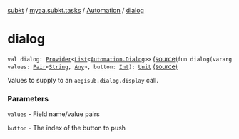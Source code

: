 [subkt](../../index.md) / [myaa.subkt.tasks](../index.md) / [Automation](index.md) / [dialog](./dialog.md)

# dialog

`val dialog: `[`Provider`](https://docs.gradle.org/current/javadoc/org/gradle/api/provider/Provider.html)`<`[`List`](https://kotlinlang.org/api/latest/jvm/stdlib/kotlin.collections/-list/index.html)`<`[`Automation.Dialog`](-dialog/index.md)`>>` [(source)](https://github.com/Myaamori/SubKt/blob/0.1.12/src/main/kotlin/myaa/subkt/tasks/asstasks.kt#L710)`fun dialog(vararg values: `[`Pair`](https://kotlinlang.org/api/latest/jvm/stdlib/kotlin/-pair/index.html)`<`[`String`](https://kotlinlang.org/api/latest/jvm/stdlib/kotlin/-string/index.html)`, `[`Any`](https://kotlinlang.org/api/latest/jvm/stdlib/kotlin/-any/index.html)`>, button: `[`Int`](https://kotlinlang.org/api/latest/jvm/stdlib/kotlin/-int/index.html)`): `[`Unit`](https://kotlinlang.org/api/latest/jvm/stdlib/kotlin/-unit/index.html) [(source)](https://github.com/Myaamori/SubKt/blob/0.1.12/src/main/kotlin/myaa/subkt/tasks/asstasks.kt#L718)

Values to supply to an `aegisub.dialog.display` call.

### Parameters

`values` - Field name/value pairs

`button` - The index of the button to push
